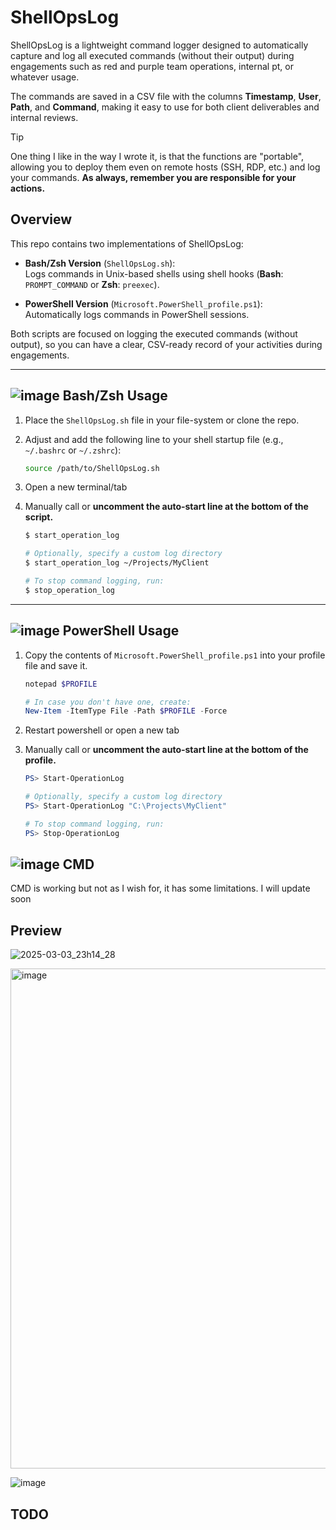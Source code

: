 # ShellOpsLog

ShellOpsLog is a lightweight command logger designed to automatically capture and log all executed commands (without their output) during engagements such as red and purple team operations, internal pt, or whatever usage. 

The commands are saved in a CSV file with the columns **Timestamp**, **User**, **Path**, and **Command**, making it easy to use for both client deliverables and internal reviews.

> [!Tip]
> One thing I like in the way I wrote it, is that the functions are "portable", allowing you to deploy them even on remote hosts (SSH, RDP, etc.) and log your commands. **As always, remember you are responsible for your actions.**


## Overview

This repo contains two implementations of ShellOpsLog:

- **Bash/Zsh Version** (`ShellOpsLog.sh`):  
  Logs commands in Unix-based shells using shell hooks (**Bash**: `PROMPT_COMMAND` or **Zsh**: `preexec`).

- **PowerShell Version** (`Microsoft.PowerShell_profile.ps1`):  
  Automatically logs commands in PowerShell sessions.

Both scripts are focused on logging the executed commands (without output), so you can have a clear, CSV-ready record of your activities during engagements.

---

## ![image](https://github.com/user-attachments/assets/993e13fe-6f19-4d32-8285-d0b97440d62b) Bash/Zsh Usage
1. Place the `ShellOpsLog.sh` file in your file-system or clone the repo.
2. Adjust and add the following line to your shell startup file (e.g., `~/.bashrc` or `~/.zshrc`):

   ```bash
   source /path/to/ShellOpsLog.sh
   ```
4. Open a new terminal/tab
5. Manually call or **uncomment the auto-start line at the bottom of the script.**

   ```bash
   $ start_operation_log
   
   # Optionally, specify a custom log directory
   $ start_operation_log ~/Projects/MyClient

   # To stop command logging, run:
   $ stop_operation_log
   ```
---

## ![image](https://github.com/user-attachments/assets/7ccae89c-b6ec-4ec3-a278-e58d83812726) PowerShell Usage
1. Copy the contents of `Microsoft.PowerShell_profile.ps1` into your profile file and save it.

   ```powershell
   notepad $PROFILE

   # In case you don't have one, create:
   New-Item -ItemType File -Path $PROFILE -Force
   ```
2. Restart powershell or open a new tab
3. Manually call or **uncomment the auto-start line at the bottom of the profile.**

   ```powershell
   PS> Start-OperationLog

   # Optionally, specify a custom log directory
   PS> Start-OperationLog "C:\Projects\MyClient"

   # To stop command logging, run:
   PS> Stop-OperationLog
   ```



## ![image](https://github.com/user-attachments/assets/9e638fba-a993-4344-b081-65f031261161) CMD
CMD is working but not as I wish for, it has some limitations. I will update soon


## Preview


![2025-03-03_23h14_28](https://github.com/user-attachments/assets/19b8931b-f14f-49cb-9b2d-46f23a78bcdf)

<img src="https://github.com/user-attachments/assets/9178313d-b232-4f84-afe8-41bb67e8e3d6" alt="image" width="800"/>

![image](https://github.com/user-attachments/assets/3deaffd9-8dec-4a98-a65c-62c347ac4c04)



## TODO


